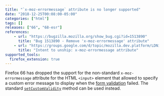 ```yaml
---
title: "`x-moz-errormessage` attribute is no longer supported"
date: "2018-12-25T00:08:00-05:00"
categories: ["html"]
tags: []
releases: ["66", "68-esr"]
references:
    - url: "https://bugzilla.mozilla.org/show_bug.cgi?id=1513890"
      title: "Bug 1513890 - Remove 'x-moz-errormessage' attribute"
    - url: "https://groups.google.com/d/topic/mozilla.dev.platform/LDNiOssSN3U/discussion"
      title: "Intent to unship: x-moz-errormessage attribute"
supported_tools:
  firefox_extension: true
---
```

Firefox 66 has dropped the support for the non-standard `x-moz-errormessage` attribute for the HTML `<input>` element that allowed to specify a custom error message to display when the [form validation](https://developer.mozilla.org/docs/Learn/HTML/Forms/Form_validation) failed. The standard [`setCustomValidity`](https://developer.mozilla.org/docs/Web/API/HTMLSelectElement/setCustomValidity) method can be used instead.
